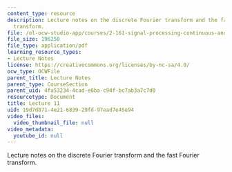 ```yaml
---
content_type: resource
description: Lecture notes on the discrete Fourier transform and the fast Fourier
  transform.
file: /ol-ocw-studio-app/courses/2-161-signal-processing-continuous-and-discrete-fall-2008/19d7d8714e21683929fd97ead7e45e94_lecture_11.pdf
file_size: 196250
file_type: application/pdf
learning_resource_types:
- Lecture Notes
license: https://creativecommons.org/licenses/by-nc-sa/4.0/
ocw_type: OCWFile
parent_title: Lecture Notes
parent_type: CourseSection
parent_uid: 4fa53234-4cad-e0ba-c94f-bc7ab3a7c7d0
resourcetype: Document
title: Lecture 11
uid: 19d7d871-4e21-6839-29fd-97ead7e45e94
video_files:
  video_thumbnail_file: null
video_metadata:
  youtube_id: null
---
```

Lecture notes on the discrete Fourier transform and the fast Fourier transform.